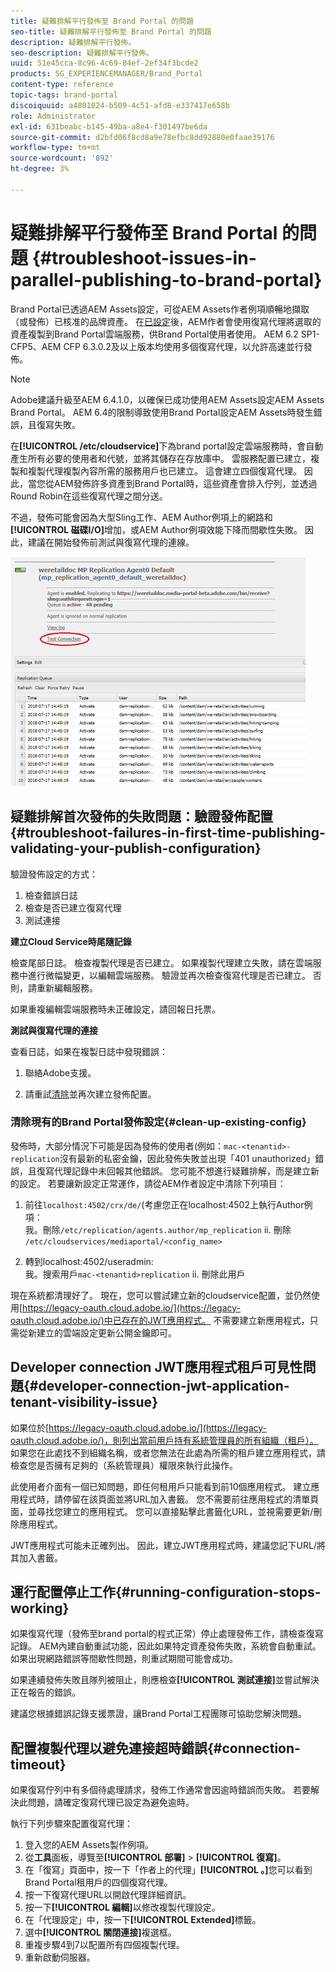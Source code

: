 ```yaml
---
title: 疑難排解平行發佈至 Brand Portal 的問題
seo-title: 疑難排解平行發佈至 Brand Portal 的問題
description: 疑難排解平行發佈。
seo-description: 疑難排解平行發佈。
uuid: 51e45cca-8c96-4c69-84ef-2ef34f3bcde2
products: SG_EXPERIENCEMANAGER/Brand_Portal
content-type: reference
topic-tags: brand-portal
discoiquuid: a4801024-b509-4c51-afd8-e337417e658b
role: Administrator
exl-id: 631beabc-b145-49ba-a8e4-f301497be6da
source-git-commit: d2bfd06f8cd8a9e78efbc8dd92880e0faae39176
workflow-type: tm+mt
source-wordcount: '892'
ht-degree: 3%

---
```


# 疑難排解平行發佈至 Brand Portal 的問題 {#troubleshoot-issues-in-parallel-publishing-to-brand-portal}

Brand Portal已透過AEM Assets設定，可從AEM Assets作者例項順暢地擷取（或發佈）已核准的品牌資產。 在[已設定](../using/configure-aem-assets-with-brand-portal.md)後，AEM作者會使用復寫代理將選取的資產複製到Brand Portal雲端服務，供Brand Portal使用者使用。 AEM 6.2 SP1-CFP5、AEM CFP 6.3.0.2及以上版本均使用多個復寫代理，以允許高速並行發佈。

>[!NOTE]
>
>Adobe建議升級至AEM 6.4.1.0，以確保已成功使用AEM Assets設定AEM Assets Brand Portal。 AEM 6.4的限制導致使用Brand Portal設定AEM Assets時發生錯誤，且復寫失敗。

在&#x200B;**[!UICONTROL /etc/cloudservice]**&#x200B;下為brand portal設定雲端服務時，會自動產生所有必要的使用者和代號，並將其儲存在存放庫中。 雲服務配置已建立，複製和複製代理複製內容所需的服務用戶也已建立。 這會建立四個復寫代理。 因此，當您從AEM發佈許多資產到Brand Portal時，這些資產會排入佇列，並透過Round Robin在這些復寫代理之間分送。

不過，發佈可能會因為大型Sling工作、AEM Author例項上的網路和&#x200B;**[!UICONTROL 磁碟I/O]**&#x200B;增加，或AEM Author例項效能下降而間歇性失敗。 因此，建議在開始發佈前測試與復寫代理的連線。

![](assets/test-connection.png)

## 疑難排解首次發佈的失敗問題：驗證發佈配置{#troubleshoot-failures-in-first-time-publishing-validating-your-publish-configuration}

驗證發佈設定的方式：

1. 檢查錯誤日誌
1. 檢查是否已建立復寫代理
1. 測試連接

**建立Cloud Service時尾隨記錄**

檢查尾部日誌。 檢查複製代理是否已建立。 如果複製代理建立失敗，請在雲端服務中進行微幅變更，以編輯雲端服務。 驗證並再次檢查復寫代理是否已建立。 否則，請重新編輯服務。

如果重複編輯雲端服務時未正確設定，請回報日托票。

**測試與復寫代理的連接**

查看日誌，如果在複製日誌中發現錯誤：

1. 聯絡Adobe支援。

1. 請重試[清除](../using/troubleshoot-parallel-publishing.md#clean-up-existing-config)並再次建立發佈配置。

<!--
Comment Type: remark
Last Modified By: Mini Gulati (mgulati)
Last Modified Date: 2018-06-21T22:56:21.256-0400
<p>?? check and compare public key. At times public key is different</p>
<p>?? another thing to check in /useradmin</p>
-->

### 清除現有的Brand Portal發佈設定{#clean-up-existing-config}

發佈時，大部分情況下可能是因為發佈的使用者(例如：`mac-<tenantid>-replication`沒有最新的私密金鑰，因此發佈失敗並出現「401 unauthorized」錯誤，且復寫代理記錄中未回報其他錯誤。 您可能不想進行疑難排解，而是建立新的設定。 若要讓新設定正常運作，請從AEM作者設定中清除下列項目：

1. 前往`localhost:4502/crx/de/`(考慮您正在localhost:4502上執行Author例項：\
   我。刪除`/etc/replication/agents.author/mp_replication`
ii. 刪除 
`/etc/cloudservices/mediaportal/<config_name>`

1. 轉到localhost:4502/useradmin:\
   我。搜索用戶`mac-<tenantid>replication`
ii. 刪除此用戶

現在系統都清理好了。 現在，您可以嘗試建立新的cloudservice配置，並仍然使用[https://legacy-oauth.cloud.adobe.io/](https://legacy-oauth.cloud.adobe.io/)中已存在的JWT應用程式。 不需要建立新應用程式，只需從新建立的雲端設定更新公開金鑰即可。

## Developer connection JWT應用程式租戶可見性問題{#developer-connection-jwt-application-tenant-visibility-issue}

如果位於[https://legacy-oauth.cloud.adobe.io/](https://legacy-oauth.cloud.adobe.io/)，則列出當前用戶持有系統管理員的所有組織（租戶）。 如果您在此處找不到組織名稱，或者您無法在此處為所需的租戶建立應用程式，請檢查您是否擁有足夠的（系統管理員）權限來執行此操作。

此使用者介面有一個已知問題，即任何租用戶只能看到前10個應用程式。 建立應用程式時，請停留在該頁面並將URL加入書籤。 您不需要前往應用程式的清單頁面，並尋找您建立的應用程式。 您可以直接點擊此書籤化URL，並視需要更新/刪除應用程式。

JWT應用程式可能未正確列出。 因此，建立JWT應用程式時，建議您記下URL/將其加入書籤。

## 運行配置停止工作{#running-configuration-stops-working}

<!--
Comment Type: draft

<p>If the running configuration stops working, either of the following two possibilities
<g class="gr_ gr_15 gr-alert gr_gramm gr_inline_cards gr_run_anim Grammar multiReplace" data-gr-id="15" id="15" style="font-size: 12px;">
are
</g> there:</p>
<p>1.
<g class="gr_ gr_14 gr-alert gr_gramm gr_inline_cards gr_run_anim Grammar only-ins doubleReplace replaceWithoutSep" data-gr-id="14" id="14">
Connection
</g> has failed, or</p>
<p>2. Publish has failed with permission to dam-replication-service denied, while connection has passed </p>
<p>If the connection has failed [1], the
<g class="gr_ gr_10 gr-alert gr_spell gr_inline_cards gr_run_anim ContextualSpelling ins-del multiReplace" data-gr-id="10" id="10">
fail safe
</g> way to fix it is to <a href="../using/troubleshoot-parallel-publishing.md#main-pars-header-1664955658">clean up</a> the existing Brand Portal publish configuration and recreate a publish configuration. </p>
<p>However, if the
<g class="gr_ gr_18 gr-alert gr_spell gr_inline_cards gr_run_anim ContextualSpelling" data-gr-id="18" id="18">
publish
</g> has failed with
<g class="gr_ gr_16 gr-alert gr_gramm gr_inline_cards gr_run_anim Grammar only-ins doubleReplace replaceWithoutSep" data-gr-id="16" id="16">
permission
</g> denied to dam-replication-service, raise a support ticket.</p>
-->

如果復寫代理（發佈至brand portal的程式正常）停止處理發佈工作，請檢查復寫記錄。 AEM內建自動重試功能，因此如果特定資產發佈失敗，系統會自動重試。 如果出現網路錯誤等間歇性問題，則重試期間可能會成功。

如果連續發佈失敗且隊列被阻止，則應檢查&#x200B;**[!UICONTROL 測試連接]**&#x200B;並嘗試解決正在報告的錯誤。

建議您根據錯誤記錄支援票證，讓Brand Portal工程團隊可協助您解決問題。


## 配置複製代理以避免連接超時錯誤{#connection-timeout}

如果復寫佇列中有多個待處理請求，發佈工作通常會因逾時錯誤而失敗。 若要解決此問題，請確定復寫代理已設定為避免逾時。

執行下列步驟來配置復寫代理：
1. 登入您的AEM Assets製作例項。
1. 從&#x200B;**工具**&#x200B;面板，導覽至&#x200B;**[!UICONTROL 部署]** > **[!UICONTROL 復寫]**。
1. 在「復寫」頁面中，按一下「作者上的代理」**[!UICONTROL 。]**&#x200B;您可以看到Brand Portal租用戶的四個復寫代理。
1. 按一下復寫代理URL以開啟代理詳細資訊。
1. 按一下&#x200B;**[!UICONTROL 編輯]**&#x200B;以修改複製代理設定。
1. 在「代理設定」中，按一下&#x200B;**[!UICONTROL Extended]**&#x200B;標籤。
1. 選中&#x200B;**[!UICONTROL 關閉連接]**&#x200B;複選框。
1. 重複步驟4到7以配置所有四個複製代理。
1. 重新啟動伺服器。
